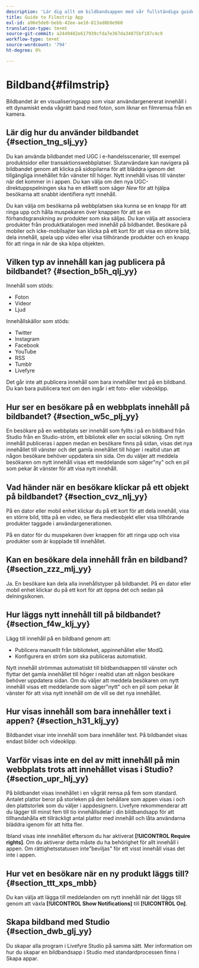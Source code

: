 ```yaml
---
description: 'Lär dig allt om bildbandsappen med vår fullständiga guide. Visualiseringsappen visar dina bilder i en retro-kamerafilm. Överordnad it with our tips. '
title: Guide to Filmstrip App
exl-id: a96e5de0-bebb-42ee-ae10-813ad8b9e960
translation-type: tm+mt
source-git-commit: a2449482e617939cfda7e367da34875bf187c4c9
workflow-type: tm+mt
source-wordcount: '794'
ht-degree: 0%

---
```


# Bildband{#filmstrip}

Bildbandet är en visualiseringsapp som visar användargenererat innehåll i ett dynamiskt enda vågrätt band med foton, som liknar en filmremsa från en kamera.

## Lär dig hur du använder bildbandet {#section_tng_slj_yy}

Du kan använda bildbandet med UGC i e-handelsscenarier, till exempel produktsidor eller transaktionswebbplatser. Slutanvändare kan navigera på bildbandet genom att klicka på sidopilarna för att bläddra igenom det tillgängliga innehållet från vänster till höger. Nytt innehåll visas till vänster när det kommer in i appen. Du kan välja om den nya UGC-direktuppspelningen ska ha en etikett som säger *New* för att hjälpa besökarna att snabbt identifiera nytt innehåll.

Du kan välja om besökarna på webbplatsen ska kunna se en knapp för att ringa upp och hålla muspekaren över knappen för att se en förhandsgranskning av produkter som ska säljas. Du kan välja att associera produkter från produktkatalogen med innehåll på bildbandet. Besökare på mobiler och icke-mobilsajter kan klicka på ett kort för att visa en större bild, dela innehåll, spela upp video eller visa tillhörande produkter och en knapp för att ringa in när de ska köpa objekten.

## Vilken typ av innehåll kan jag publicera på bildbandet? {#section_b5h_qlj_yy}

Innehåll som stöds:

* Foton
* Videor
* Ljud

Innehållskällor som stöds:

* Twitter
* Instagram
* Facebook
* YouTube
* RSS
* Tumblr
* Livefyre

Det går inte att publicera innehåll som bara innehåller text på en bildband. Du kan bara publicera text om den ingår i ett foto- eller videoklipp.

## Hur ser en besökare på en webbplats innehåll på bildbandet? {#section_w5c_plj_yy}

En besökare på en webbplats ser innehåll som fyllts i på en bildband från Studio från en Studio-ström, ett bibliotek eller en social sökning. Om nytt innehåll publiceras i appen medan en besökare finns på sidan, visas det nya innehållet till vänster och det gamla innehållet till höger i realtid utan att någon besökare behöver uppdatera sin sida. Om du väljer att meddela besökaren om nytt innehåll visas ett meddelande som säger&quot;ny&quot; och en pil som pekar åt vänster för att visa nytt innehåll.

## Vad händer när en besökare klickar på ett objekt på bildbandet? {#section_cvz_nlj_yy}

På en dator eller mobil enhet klickar du på ett kort för att dela innehåll, visa en större bild, titta på en video, se flera medieobjekt eller visa tillhörande produkter taggade i användargenerationen.

På en dator för du muspekaren över knappen för att ringa upp och visa produkter som är kopplade till innehållet.

## Kan en besökare dela innehåll från en bildband? {#section_zzz_mlj_yy}

Ja. En besökare kan dela alla innehållstyper på bildbandet. På en dator eller mobil enhet klickar du på ett kort för att öppna det och sedan på delningsikonen.

## Hur läggs nytt innehåll till på bildbandet? {#section_f4w_klj_yy}

Lägg till innehåll på en bildband genom att:

* Publicera manuellt från biblioteket, appinnehållet eller ModQ.
* Konfigurera en ström som ska publiceras automatiskt.

Nytt innehåll strömmas automatiskt till bildbandsappen till vänster och flyttar det gamla innehållet till höger i realtid utan att någon besökare behöver uppdatera sidan. Om du väljer att meddela besökaren om nytt innehåll visas ett meddelande som säger&quot;nytt&quot; och en pil som pekar åt vänster för att visa nytt innehåll om de vill se det nya innehållet.

## Hur visas innehåll som bara innehåller text i appen? {#section_h31_klj_yy}

Bildbandet visar inte innehåll som bara innehåller text. På bildbandet visas endast bilder och videoklipp.

## Varför visas inte en del av mitt innehåll på min webbplats trots att innehållet visas i Studio? {#section_upr_hlj_yy}

På bildbandet visas innehållet i en vågrät remsa på fem som standard. Antalet plattor beror på storleken på den behållare som appen visas i och den plattstorlek som du väljer i appdesignern. Livefyre rekommenderar att du lägger till minst fem till tio innehållsdelar i din bildbandsapp för att tillhandahålla ett tillräckligt antal plattor med innehåll och låta användarna bläddra igenom för att hitta fler.

Ibland visas inte innehållet eftersom du har aktiverat **[!UICONTROL Require rights]**. Om du aktiverar detta måste du ha behörighet för allt innehåll i appen. Om rättighetsstatusen inte&quot;beviljas&quot; för ett visst innehåll visas det inte i appen.

## Hur vet en besökare när en ny produkt läggs till? {#section_ttt_xps_mbb}

Du kan välja att lägga till meddelanden om nytt innehåll när det läggs till genom att växla **[!UICONTROL Show Notifications]** till **[!UICONTROL On]**.

## Skapa bildband med Studio {#section_dwb_glj_yy}

Du skapar alla program i Livefyre Studio på samma sätt. Mer information om hur du skapar en bildbandsapp i Studio med standardprocessen finns i Skapa appar.

